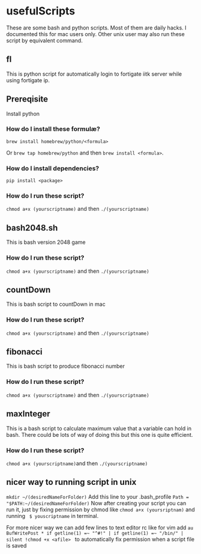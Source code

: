 # usefulScripts

These are some bash and python scripts.
Most of them are daily hacks.
I documented this for mac users only. Other unix user may also run these script by equivalent command.

## fl

This is python script for automatically login to fortigate iitk server while using fortigate ip.

## Prereqisite

Install python
### How do I install these formulæ?
`brew install homebrew/python/<formula>`

Or `brew tap homebrew/python` and then `brew install <formula>`.

### How do I install dependencies?
`pip install <package>`

### How do I run these script?
`chmod a+x (yourscriptname)` and then `./(yourscriptname)`

## bash2048.sh

This is bash version 2048 game

### How do I run these script?
`chmod a+x (yourscriptname)` and then `./(yourscriptname)`


## countDown

This is bash script to countDown in mac

### How do I run these script?
`chmod a+x (yourscriptname)` and then `./(yourscriptname)`

## fibonacci

This is bash script to produce fibonacci number

### How do I run these script?
`chmod a+x (yourscriptname)` and then `./(yourscriptname)`

## maxInteger

This is a bash script to calculate maximum value that a variable can hold in  bash.
There could be lots of way of doing this but this one is quite efficient.

### How do I run these script?
`chmod a+x (yourscriptname)`and then `./(yourscriptname)`


## nicer way to running script in unix

`mkdir ~/(desiredNameForFolder)`
Add this line to your .bash_profile
`Path = "$PATH:~/(desiredNameForFolder)`
Now after creating your script you can run it, just by fixing permission by chmod like
`chmod a+x (yoursriptnam)` and running ` $ youscriptname` in terminal.

For more nicer way we can add few lines to text editor rc like for vim add
`au BufWritePost * if getline(1) =~ "^#!" | if getline(1) =~ "/bin/" | silent !chmod +x <afile> `
to automatically fix permission when a script file is saved


